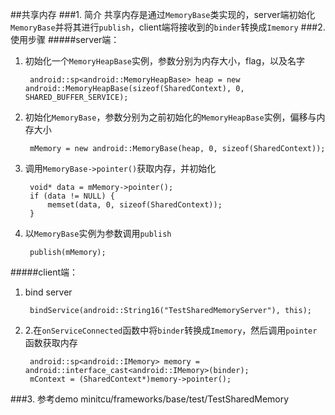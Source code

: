 ##共享内存
###1. 简介
共享内存是通过`MemoryBase`类实现的，server端初始化`MemoryBase`并将其进行`publish`，client端将接收到的`binder`转换成`Imemory`
###2. 使用步骤
#####server端：
1. 初始化一个`MemoryHeapBase`实例，参数分别为内存大小，flag，以及名字

		android::sp<android::MemoryHeapBase> heap = new android::MemoryHeapBase(sizeof(SharedContext), 0, SHARED_BUFFER_SERVICE);
2. 初始化`MemoryBase`，参数分别为之前初始化的`MemoryHeapBase`实例，偏移与内存大小

		mMemory = new android::MemoryBase(heap, 0, sizeof(SharedContext));
3. 调用`MemoryBase->pointer()`获取内存，并初始化

		void* data = mMemory->pointer();
        if (data != NULL) {
            memset(data, 0, sizeof(SharedContext));
        }
4. 以`MemoryBase`实例为参数调用`publish`

		publish(mMemory);
#####client端：
1. bind server

		bindService(android::String16("TestSharedMemoryServer"), this);
2. 2.在`onServiceConnected`函数中将`binder`转换成`Imemory`，然后调用`pointer`函数获取内存

		android::sp<android::IMemory> memory = android::interface_cast<android::IMemory>(binder);
    	mContext = (SharedContext*)memory->pointer();
###3. 参考demo
minitcu/frameworks/base/test/TestSharedMemory